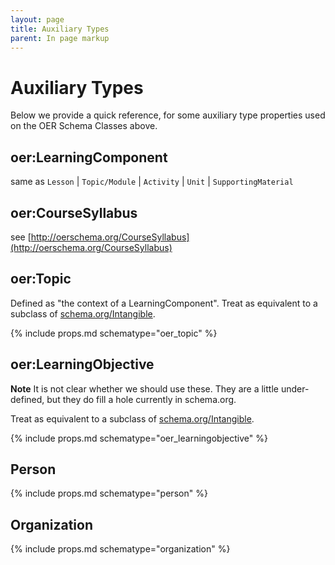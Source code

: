 ```yaml
---
layout: page
title: Auxiliary Types
parent: In page markup
---
```


# Auxiliary Types

Below we provide a quick reference, for some auxiliary type properties used on the OER Schema Classes above.

## oer:LearningComponent

  same as `Lesson` | `Topic/Module` | `Activity` | `Unit` | `SupportingMaterial`

## oer:CourseSyllabus

  see [http://oerschema.org/CourseSyllabus](http://oerschema.org/CourseSyllabus)

## oer:Topic

Defined as "the context of a LearningComponent". Treat as equivalent to a subclass of [schema.org/Intangible](https://schema.org/Intangible).

{% include props.md schematype="oer_topic" %}

## oer:LearningObjective

**Note**
    It is not clear whether we should use these. They are a little under-defined, but they do fill a hole currently in schema.org.

Treat as equivalent to a subclass of  [schema.org/Intangible](https://schema.org/Intangible).

{% include props.md schematype="oer_learningobjective" %}

## Person

{% include props.md schematype="person" %}

## Organization

{% include props.md schematype="organization" %}
